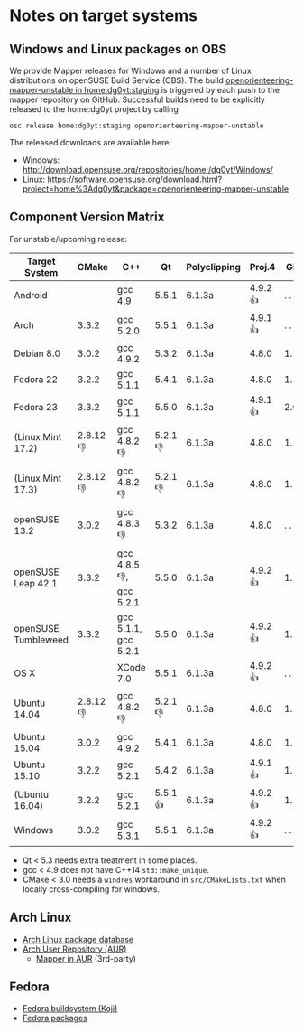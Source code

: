 # Notes on target systems

## Windows and Linux packages on OBS

We provide Mapper releases for Windows and a number of Linux distributions on openSUSE Build Service (OBS). The build [openorienteering-mapper-unstable in home:dg0yt:staging](https://build.opensuse.org/package/show/home:dg0yt:staging/openorienteering-mapper-unstable) is triggered by each push to the mapper repository on GitHub. Successful builds need to be explicitly released to the home:dg0yt project by calling

```
osc release home:dg0yt:staging openorienteering-mapper-unstable
```

The released downloads are available here:
- Windows: http://download.opensuse.org/repositories/home:/dg0yt/Windows/
- Linux:   https://software.opensuse.org/download.html?project=home%3Adg0yt&package=openorienteering-mapper-unstable


## Component Version Matrix

For unstable/upcoming release:

Target System | CMake       | C++         | Qt          | Polyclipping | Proj.4      |  GDAL       | Remark
--------------|-------------|-------------|-------------|--------------|-------------|-------------|-------------
Android       |             | gcc 4.9     | 5.5.1       | 6.1.3a       | 4.9.2 :+1:  |  . .        | local build
Arch          | 3.3.2       | gcc 5.2.0   | 5.5.1       | 6.1.3a       | 4.9.1 :+1:  |  . .        | OBS
Debian 8.0    | 3.0.2       | gcc 4.9.2   | 5.3.2       | 6.1.3a       | 4.8.0       | 1.10.1      | OBS
Fedora 22     | 3.2.2       | gcc 5.1.1   | 5.4.1       | 6.1.3a       | 4.8.0       | 1.11.3      | OBS
Fedora 23     | 3.3.2       | gcc 5.1.1   | 5.5.0       | 6.1.3a       | 4.9.1 :+1:  | 2.0.1       | OBS
(Linux Mint 17.2) | 2.8.12 :-1: | gcc 4.8.2 :-1: | 5.2.1 :-1:  | 6.1.3a    | 4.8.0       | 1.10.1      | = Ubuntu 14.04
(Linux Mint 17.3) | 2.8.12 :-1: | gcc 4.8.2 :-1: | 5.2.1 :-1:  | 6.1.3a    | 4.8.0       | 1.10.1      | = Ubuntu 14.04
openSUSE 13.2 | 3.0.2       | gcc 4.8.3 :-1: | 5.3.2    | 6.1.3a       | 4.8.0       |  . .        | OBS
openSUSE Leap 42.1  | 3.3.2 | gcc 4.8.5 :-1:, gcc 5.2.1 | 5.5.0    | 6.1.3a       | 4.9.2 :+1:  | 1.11.3      | OBS
openSUSE Tumbleweed | 3.3.2 | gcc 5.1.1, gcc 5.2.1   | 5.5.0       | 6.1.3a       | 4.9.2 :+1:  | 1.11.3      | OBS
OS X          |             | XCode 7.0   | 5.5.1       | 6.1.3a       | 4.9.2 :+1:  |  . .        | local build
Ubuntu 14.04  | 2.8.12 :-1: | gcc 4.8.2 :-1: | 5.2.1 :-1:  | 6.1.3a    | 4.8.0       | 1.10.1      | OBS
Ubuntu 15.04  | 3.0.2       | gcc 4.9.2   | 5.4.1       | 6.1.3a       | 4.8.0       | 1.11.2      | OBS
Ubuntu 15.10  | 3.2.2       | gcc 5.2.1   | 5.4.2       | 6.1.3a       | 4.9.1 :+1:  | 1.11.2      | OBS
(Ubuntu 16.04) | 3.2.2      | gcc 5.2.1   | 5.5.1 :+1:  | 6.1.3a       | 4.9.2 :+1:  | 1.11.3      | OBS
Windows       | 3.0.2       | gcc 5.3.1   | 5.5.1       | 6.1.3a       | 4.9.2 :+1:  |  . .        | OBS/openSUSE 13.2

* Qt < 5.3 needs extra treatment in some places.
* gcc < 4.9 does not have C++14 ```std::make_unique```.
* CMake < 3.0 needs a ```windres``` workaround in ```src/CMakeLists.txt``` when locally cross-compiling for windows.

## Arch Linux

- [Arch Linux package database](https://www.archlinux.org/packages/)
- [Arch User Repository (AUR)](https://aur.archlinux.org/packages/)
  - [Mapper in AUR](https://aur.archlinux.org/packages/?K=openorienteering) (3rd-party)


## Fedora

- [Fedora buildsystem (Koji)](http://koji.fedoraproject.org/koji/index)
- [Fedora packages](https://apps.fedoraproject.org/packages/)

